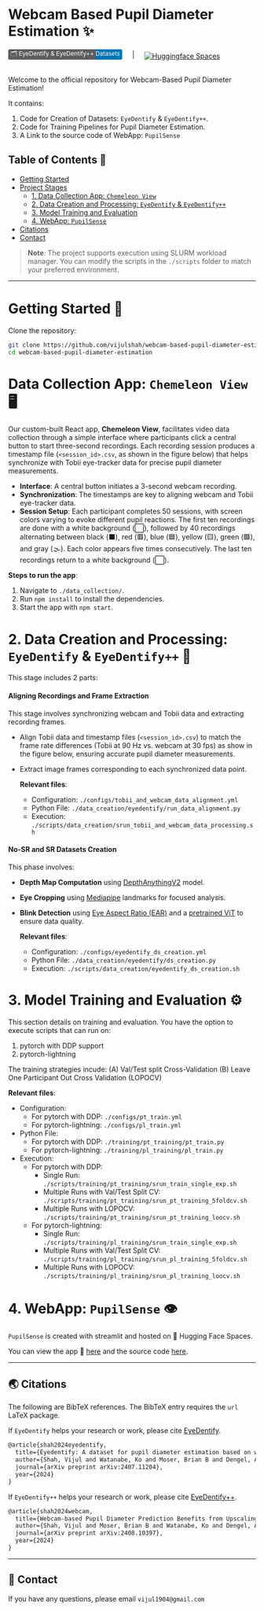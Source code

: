 # Webcam Based Pupil Diameter Estimation ✨

<div style="display: flex; align-items: center; gap: 20px;">
    <a href="https://www.kaggle.com/datasets/vijuls/PupilDiameterDatasets" style="text-decoration: none; background: linear-gradient(to right, #5D5D5D 76.5%, #0274B4 33.5%); padding-left: 5px; padding-right: 5px; border-radius: 3px;">
    <span style="font-size: 12px; color: white;">🗂️ EyeDentify & EyeDentify++ Datasets</span>
</a>
    |
    <a href="https://huggingface.co/spaces/vijulshah/pupilsense">
        <img src="https://img.shields.io/badge/%F0%9F%A4%97%20Hugging%20Face-Spaces-blue" alt="Huggingface Spaces" style="margin-top: 5px;">
    </a>
</div>

<br>

Welcome to the official repository for Webcam-Based Pupil Diameter Estimation! 

It contains:
1) Code for Creation of Datasets: `EyeDentify` & `EyeDentify++`.
2) Code for Training Pipelines for Pupil Diameter Estimation.
3) A Link to the source code of WebApp: `PupilSense`

## Table of Contents 📒 
- [Getting Started](#getting-started)
- [Project Stages](#project-stages)
  - [1. Data Collection App: `Chemeleon View`](#1-data-collection)
  - [2. Data Creation and Processing: `EyeDentify` & `EyeDentify++`](#2-data-creation-and-processing)
  - [3. Model Training and Evaluation](#3-model-training-and-evaluation)
  - [4. WebApp: `PupilSense`](#4-webapp)
- [Citations](#🌏-citations)
- [Contact](#📧-contact)

> **Note**: The project supports execution using SLURM workload manager. You can modify the scripts in the `./scripts` folder to match your preferred environment.

---

# Getting Started 🚀
Clone the repository:
```bash
git clone https://github.com/vijulshah/webcam-based-pupil-diameter-estimation.git
cd webcam-based-pupil-diameter-estimation
```

# Data Collection App: `Chemeleon View` 🖥️

Our custom-built React app, **Chemeleon View**, facilitates video data collection through a simple interface where participants click a central button to start three-second recordings. Each recording session produces a timestamp file (`<session_id>.csv`, as shown in the figure below) that helps synchronize with Tobii eye-tracker data for precise pupil diameter measurements.

- **Interface**: A central button initiates a 3-second webcam recording.
- **Synchronization**: The timestamps are key to aligning webcam and Tobii eye-tracker data.
- **Session Setup**: Each participant completes 50 sessions, with screen colors varying to evoke different pupil reactions. The first ten recordings are done with a white background (⬜), followed by 40 recordings alternating between black (⬛), red (🟥), blue (🟦), yellow (🟨), green (🟩), and gray (🌫️). Each color appears five times consecutively. The last ten recordings return to a white background (⬜).

**Steps to run the app**:
1. Navigate to `./data_collection/`.
2. Run `npm install` to install the dependencies.
3. Start the app with `npm start`.

# 2. Data Creation and Processing: `EyeDentify` & `EyeDentify++` 👀

This stage includes 2 parts:

#### Aligning Recordings and Frame Extraction

This stage involves synchronizing webcam and Tobii data and extracting recording frames.

- Align Tobii data and timestamp files (`<session_id>.csv`) to match the frame rate differences (Tobii at 90 Hz vs. webcam at 30 fps) as show in the figure below, ensuring accurate pupil diameter measurements.
- Extract image frames corresponding to each synchronized data point.

    **Relevant files**:
    - Configuration: `./configs/tobii_and_webcam_data_alignment.yml`
    - Python File: `./data_creation/eyedentify/run_data_alignment.py`
    - Execution: `./scripts/data_creation/srun_tobii_and_webcam_data_processing.sh`

#### No-SR and SR Datasets Creation

This phase involves:
- **Depth Map Computation** using [DepthAnythingV2](https://github.com/DepthAnything/Depth-Anything-V2) model.
- **Eye Cropping** using [Mediapipe](https://github.com/google-ai-edge/mediapipe/blob/master/docs/solutions/face_mesh.md) landmarks for focused analysis.
- **Blink Detection** using [Eye Aspect Ratio (EAR)](https://medium.com/analytics-vidhya/eye-aspect-ratio-ear-and-drowsiness-detector-using-dlib-a0b2c292d706) and a [pretrained ViT](https://huggingface.co/dima806/closed_eyes_image_detection) to ensure data quality.

    **Relevant files**:
    - Configuration: `./configs/eyedentify_ds_creation.yml`
    - Python File: `./data_creation/eyedentify/ds_creation.py`
    - Execution: `./scripts/data_creation/eyedentify_ds_creation.sh`

# 3. Model Training and Evaluation ⚙️

This section details on training and evaluation. You have the option to execute scripts that can run on:
1) pytorch with DDP support 
2) pytorch-lightning 

The training strategies incude:
(A) Val/Test split Cross-Validation
(B) Leave One Participant Out Cross Validation (LOPOCV)

**Relevant files**:
- Configuration:
    - For pytorch with DDP: `./configs/pt_train.yml`
    - For pytorch-lightning: `./configs/pl_train.yml`
- Python File: 
    - For pytorch with DDP: `./training/pt_training/pt_train.py`
    - For pytorch-lightning: `./training/pl_training/pl_train.py` 
- Execution:
    - For pytorch with DDP: 
        - Single Run: `./scripts/training/pt_training/srun_train_single_exp.sh`
        - Multiple Runs with Val/Test Split CV: `./scripts/training/pt_training/srun_pt_training_5foldcv.sh`
        - Multiple Runs with LOPOCV: `./scripts/training/pt_training/srun_pt_training_loocv.sh`
    - For pytorch-lightning: 
        - Single Run: `./scripts/training/pl_training/srun_train_single_exp.sh`
        - Multiple Runs with Val/Test Split CV: `./scripts/training/pl_training/srun_pl_training_5foldcv.sh`
        - Multiple Runs with LOPOCV: `./scripts/training/pl_training/srun_pl_training_loocv.sh` 

# 4. WebApp: `PupilSense` 👁️

`PupilSense` is created with streamlit and hosted on 🤗 Hugging Face Spaces. 

You can view the app 🤗 [here](https://huggingface.co/spaces/vijulshah/eyedentify) and the source code [here](https://huggingface.co/spaces/vijulshah/eyedentify/tree/main).

--- 

## 🌏 Citations

The following are BibTeX references. The BibTeX entry requires the `url` LaTeX package.

If `EyeDentify` helps your research or work, please cite <a href="https://arxiv.org/abs/2407.11204">EyeDentify</a>.
``` latex
@article{shah2024eyedentify,
  title={Eyedentify: A dataset for pupil diameter estimation based on webcam images},
  author={Shah, Vijul and Watanabe, Ko and Moser, Brian B and Dengel, Andreas},
  journal={arXiv preprint arXiv:2407.11204},
  year={2024}
}
```

If `EyeDentify++` helps your research or work, please cite <a href="https://www.arxiv.org/abs/2408.10397">EyeDentify++</a>.
``` latex
@article{shah2024webcam,
  title={Webcam-based Pupil Diameter Prediction Benefits from Upscaling},
  author={Shah, Vijul and Moser, Brian B and Watanabe, Ko and Dengel, Andreas},
  journal={arXiv preprint arXiv:2408.10397},
  year={2024}
}
```

<!-- If `PupilSense` helps your research or work, please cite PupilSense.<br>
``` latex

``` -->

---
## 📧 Contact

If you have any questions, please email `vijul1904@gmail.com`